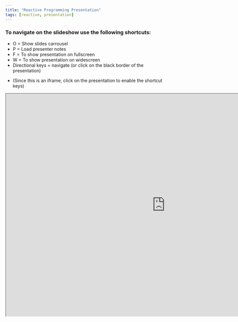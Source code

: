 ```yaml
---
title: "Reactive Programming Presentation"
tags: [reactive, presentation]
---
```


### To navigate on the slideshow use the following shortcuts:
- O = Show slides carrousel
- P = Load presenter notes
- F = To show presentation on fullscreen
- W = To show presentation on widescreen
- Directional keys = navigate (or click on the black border of the presentation)
* (Since this is an iframe, click on the presentation to enable the shortcut keys)

<iframe 
	height="700px" 
	width="1000px" 
	src="http://rawgit.com/tiagodeoliveira/ReactiveProgrammingPresentation/master/presentation.html?wmode=opaque"
	allowfullscreen="true">&nbsp;</iframe>

